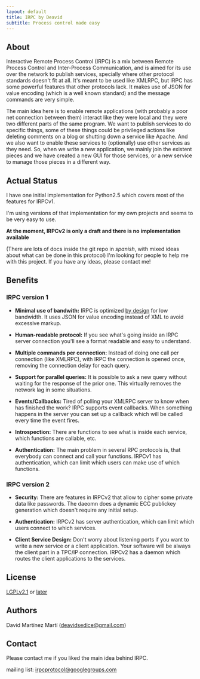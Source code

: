 ```yaml
---
layout: default
title: IRPC by Deavid
subtitle: Process control made easy
---
```


About
--------------------------------
Interactive Remote Process Control (IRPC) is a mix between Remote Process Control 
and Inter-Process Communication, and is aimed for its use over the network 
to publish services, specially where other protocol standards doesn't fit at all. 
It's meant to be used like XMLRPC, but IRPC has some powerful features that 
other protocols lack. It makes use of JSON for value encoding (which is a 
well known standard) and the message commands are very simple. 

The main idea here is to enable remote applications (with probably a poor 
net connection between them) interact like they were local and they were two 
different parts of the same program. We want to publish services to do specific 
things, some of these things could be privileged actions like deleting comments 
on a blog or shutting down a service like Apache. And we also want to enable these
services to (optionally) use other services as they need. So, when we write a 
new application, we mainly join the existent pieces and we have created a new GUI
for those services, or a new service to manage those pieces in a different way.



Actual Status
-----------------------------------------
I have one initial implementation for Python2.5 which covers most of the features for IRPCv1. 

I'm using versions of that implementation for my own projects and seems to be very easy to use.

**At the moment, IRPCv2 is only a draft and 
there is no implementation available**

(There are lots of docs inside the git repo in *spanish*, with mixed ideas about what can be done in this protocol)
I'm looking for people to help me with this project. If you have any ideas, please contact me!

Benefits
-----------------------------------

### IRPC version 1 ###

* **Minimal use of bandwith:** IRPC is optimized <u>by design</u> for low 
    bandwidth. It uses JSON for value encoding instead of XML 
    to avoid excessive markup.
    
* **Human-readable protocol:** If you see what's going inside an IRPC server 
    connection you'll see a format readable and easy to understand.
    
* **Multiple commands per connection:** Instead of doing one call per connection 
    (like XMLRPC), with IRPC the connection is opened once, removing the connection 
    delay for each query.
    
* **Support for parallel queries:** It is possible to ask a new query without 
    waiting for the response of the prior one. This virtually removes the network 
    lag in some situations. 
    
* **Events/Callbacks:** Tired of polling your XMLRPC server to know when has 
    finished the work? IRPC supports event callbacks. When something happens in 
    the server you can set up a callback which will be called every time 
    the event fires.
    
* **Introspection:** There are functions to see what is inside each 
    service, which functions are callable, etc.
    
* **Authentication:** The main problem in several RPC protocols is, that 
    everybody can connect and call your functions. IRPCv1 has authentication, 
    which can limit which users can make use of which functions.

### IRPC version 2 ###

* **Security:** There are features in IRPCv2 that allow to cipher some private 
    data like passwords. The daeomn does a dynamic ECC publickey generation 
    which doesn't require any initial setup.
    
* **Authentication:** IRPCv2 has server authentication, 
    which can limit which users connect to which services.
    
* **Client Service Design:** Don't worry about listening ports if you want to 
    write a new service or a client application. Your software will be always 
    the client part in a TPC/IP connection. IRPCv2 has a daemon which routes 
    the client applications to the services.

License
----------------------------

[LGPLv2.1](http://www.gnu.org/licenses/lgpl-2.1.html) or [later](http://www.gnu.org/licenses/lgpl.html)

Authors
----------------------------

David Martínez Martí (deavidsedice@gmail.com)

Contact
----------------------------
Please contact me if you liked the main idea behind IRPC.

mailing list: irpcprotocol@googlegroups.com

